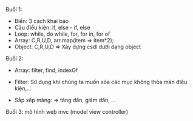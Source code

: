 Buổi 1:

- Biến: 3 cách khai báo
- Câu điều kiện: if, else - if, else
- Loop: while, do while, for, for in, for of
- Array: C,R,U,D, arr.map(item => item\*2);
- Object: C,R,U,D => Xây dựng csdl dưới dạng object

Buổi 2:

- Array: filter, find, indexOf

* Filter: Sử dụng khi chúng ta muốn xóa các mục không thỏa mản điều kiện,...

- Sắp xếp mảng: => tăng dần, giảm dần, ...

Buổi 3: mô hình web mvc (model view controller)
